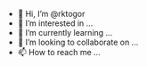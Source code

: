 - 👋 Hi, I’m @rktogor
- 👀 I’m interested in ...
- 🌱 I’m currently learning ...
- 💞️ I’m looking to collaborate on ...
- 📫 How to reach me ...

<!---
rktogor/rktogor is a ✨ special ✨ repository because its `README.md` (this file) appears on your GitHub profile.
You can click the Preview link to take a look at your changes.
--->
